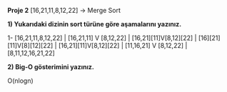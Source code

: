 **Proje 2**
[16,21,11,8,12,22] -> Merge Sort

**1) Yukarıdaki dizinin sort türüne göre aşamalarını yazınız.**

1- [16,21,11,8,12,22]
           |
[16,21,11] V [8,12,22]
           |
[16,21][11]V[8,12][22]
           |
[16][21][11]V[8][12][22]
           |
[16,21][11]V[8,12][22]
           |
[11,16,21] V [8,12,22]
           |
  [8,11,12,16,21,22]

**2) Big-O gösterimini yazınız.**

O(nlogn)
